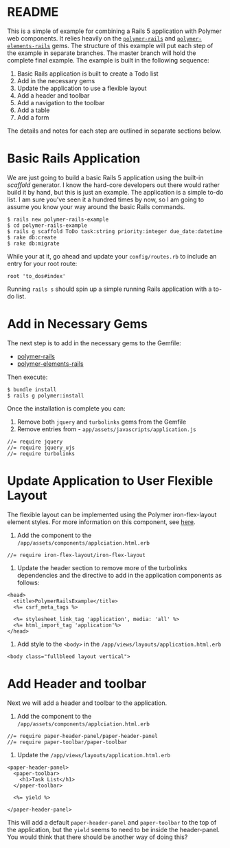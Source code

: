 # README

This is a simple of example for combining a Rails 5 application with
Polymer web components. It relies heavily on the
[`polymer-rails`](https://github.com/alchaplinsky/polymer-rails) and
[`polymer-elements-rails`](https://github.com/alchaplinsky/polymer-elements-rails) gems.
The structure of this example will put each step of the example in
separate branches. The master branch will hold the complete final example.
The example is built in the following sequence:

1. Basic Rails application is built to create a Todo list
1. Add in the necessary gems
1. Update the application to use a flexible layout
1. Add a header and toolbar
1. Add a navigation to the toolbar
1. Add a table
1. Add a form

The details and notes for each step are outlined in separate sections below.

# Basic Rails Application

We are just going to build a basic Rails 5 application using the built-in
_scaffold_ generator. I know the hard-core developers out there would rather
build it by hand, but this is just an example. The application is a simple
to-do list. I am sure you've seen it a hundred times by now, so I am going to
assume you know your way around the basic Rails commands.

```
$ rails new polymer-rails-example
$ cd polymer-rails-example
$ rails g scaffold ToDo task:string priority:integer due_date:datetime
$ rake db:create
$ rake db:migrate
```

While your at it, go ahead and update your `config/routes.rb` to include an
entry for your root route:

```
root 'to_dos#index'
```

Running `rails s` should spin up a simple running Rails application with
a to-do list.

# Add in Necessary Gems

The next step is to add in the necessary gems to the Gemfile:

* [polymer-rails](https://github.com/alchaplinsky/polymer-rails)
* [polymer-elements-rails](https://github.com/alchaplinsky/polymer-elements-rails)

Then execute:

 ```
 $ bundle install
 $ rails g polymer:install
 ```

Once the installation is complete you can:

1. Remove both `jquery` and `turbolinks` gems from the Gemfile
1. Remove entries from - `app/assets/javascripts/application.js`
  ```
  //= require jquery
  //= require jquery_ujs
  //= require turbolinks
  ```

# Update Application to User Flexible Layout

The flexible layout can be implemented using the Polymer iron-flex-layout
element styles. For more information on this component, see
[here](https://www.webcomponents.org/element/PolymerElements/iron-flex-layout).

1. Add the component to the `/app/assets/components/applciation.html.erb`

  ```
  //= require iron-flex-layout/iron-flex-layout
  ```

1. Update the header section to remove more of the turbolinks dependencies
and the directive to add in the application components as follows:

  ```
  <head>
    <title>PolymerRailsExample</title>
    <%= csrf_meta_tags %>

    <%= stylesheet_link_tag 'application', media: 'all' %>
    <%= html_import_tag 'application'%>
  </head>
  ```

1. Add style to the `<body>` in the `/app/views/layouts/application.html.erb`

  ```
  <body class="fullbleed layout vertical">
  ```

# Add Header and toolbar
Next we will add a header and toolbar to the application.

1. Add the component to the `/app/assets/components/applciation.html.erb`

  ```
  //= require paper-header-panel/paper-header-panel
  //= require paper-toolbar/paper-toolbar
  ```

1. Update the `/app/views/layouts/application.html.erb`
  ```
  <paper-header-panel>
    <paper-toolbar>
      <h1>Task List</h1>
    </paper-toolbar>

    <%= yield %>

  </paper-header-panel>
  ```

This will add a default `paper-header-panel` and `paper-toolbar` to the
top of the application, but the `yield` seems to need to be inside
the header-panel. You would think that there should be another way of
doing this?
